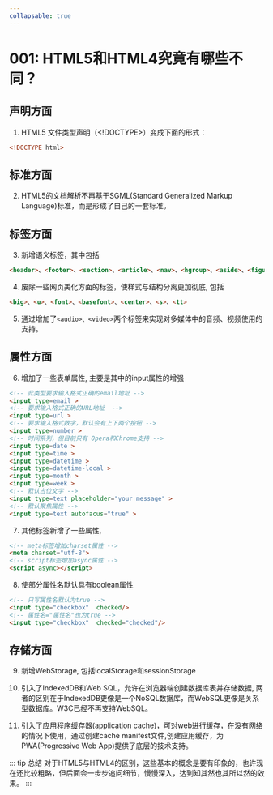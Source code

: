 ```yaml
---
collapsable: true
---
```

# 001: HTML5和HTML4究竟有哪些不同？

## 声明方面

1. HTML5 文件类型声明（<!DOCTYPE>）变成下面的形式：
```html
<!DOCTYPE html>
```
## 标准方面

2. HTML5的文档解析不再基于SGML(Standard Generalized Markup Language)标准，而是形成了自己的一套标准。

## 标签方面

3. 新增语义标签，其中包括
```html
<header>、<footer>、<section>、<article>、<nav>、<hgroup>、<aside>、<figure>
```

4. 废除一些网页美化方面的标签，使样式与结构分离更加彻底, 包括
```html
<big>、<u>、<font>、<basefont>、<center>、<s>、<tt>
```

5. 通过增加了`<audio>、<video>`两个标签来实现对多媒体中的音频、视频使用的支持。

## 属性方面

6. 增加了一些表单属性, 主要是其中的input属性的增强
```html
<!-- 此类型要求输入格式正确的email地址 -->
<input type=email >
<!-- 要求输入格式正确的URL地址  -->
<input type=url >
<!-- 要求输入格式数字，默认会有上下两个按钮 -->
<input type=number >
<!-- 时间系列，但目前只有 Opera和Chrome支持 -->
<input type=date >
<input type=time >
<input type=datetime >
<input type=datetime-local >
<input type=month >
<input type=week >
<!-- 默认占位文字 -->
<input type=text placeholder="your message" >
<!-- 默认聚焦属性 -->
<input type=text autofacus="true" >
```

7. 其他标签新增了一些属性, 
```html
<!-- meta标签增加charset属性 -->
<meta charset="utf-8">
<!-- script标签增加async属性 -->
<script async></script>
```


8. 使部分属性名默认具有boolean属性
```html
<!-- 只写属性名默认为true -->
<input type="checkbox"  checked/>
<!-- 属性名="属性名"也为true -->
<input type="checkbox"  checked="checked"/>
```


## 存储方面

9. 新增WebStorage, 包括localStorage和sessionStorage

10. 引入了IndexedDB和Web SQL，允许在浏览器端创建数据库表并存储数据, 两者的区别在于IndexedDB更像是一个NoSQL数据库，而WebSQL更像是关系型数据库。W3C已经不再支持WebSQL。

11. 引入了应用程序缓存器(application cache)，可对web进行缓存，在没有网络的情况下使用，通过创建cache manifest文件,创建应用缓存，为PWA(Progressive Web App)提供了底层的技术支持。

::: tip 总结
对于HTML5与HTML4的区别，这些基本的概念是要有印象的，也许现在还比较粗略，但后面会一步步追问细节，慢慢深入，达到知其然也其所以然的效果。
:::